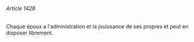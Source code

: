###### Article 1428

Chaque époux a l'administration et la jouissance de ses propres et peut en disposer librement.

